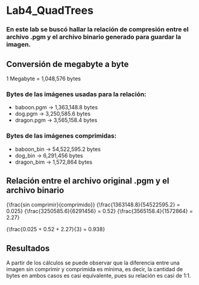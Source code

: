 # Lab4_QuadTrees

### En este lab se buscó hallar la relación de compresión entre el archivo .pgm y el archivo binario generado para guardar la imagen.

## Conversión de megabyte a byte
1 Megabyte = 1,048,576 bytes

### Bytes de las imágenes usadas para la relación:
* baboon.pgm -> 1,363,148.8 bytes
* dog.pgm -> 3,250,585.6 bytes
* dragon.pgm -> 3,565,158.4 bytes

### Bytes de las imágenes comprimidas:
* baboon_bin -> 54,522,595.2 bytes
* dog_bin -> 6,291,456 bytes
* dragon_bim -> 1,572,864 bytes

## Relación entre el archivo original .pgm y el archivo binario
\{\frac{sin comprimir}{comprimido}}
\{\frac{1363148.8}{54522595.2} = 0.025}
\{\frac{3250585.6}{6291456} = 0.52}
\{\frac{3565158.4}{1572864} = 2.27}

\{\frac{0.025 + 0.52 + 2.27}{3} = 0.938}

## Resultados
A partir de los cálculos se puede observar que la diferencia entre una imagen sin comprimir y comprimida es mínima, es decir, la cantidad de bytes en ambos casos es casi equivalente, pues su relación es casi de 1:1.